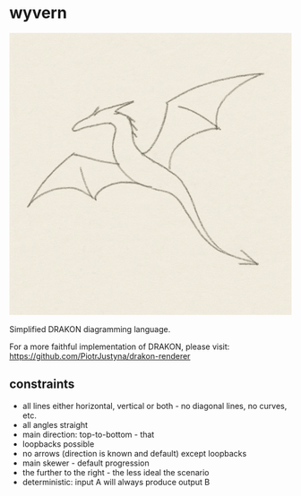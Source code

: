 # wyvern

![](wyvern.png)

Simplified DRAKON diagramming language.

For a more faithful implementation of DRAKON, please visit: https://github.com/PiotrJustyna/drakon-renderer

## constraints

* all lines either horizontal, vertical or both - no diagonal lines, no curves, etc.
* all angles straight
* main direction: top-to-bottom - that 
* loopbacks possible
* no arrows (direction is known and default) except loopbacks
* main skewer - default progression
* the further to the right - the less ideal the scenario
* deterministic: input A will always produce output B
